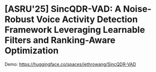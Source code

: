 # [ASRU'25] SincQDR-VAD: A Noise-Robust Voice Activity Detection Framework Leveraging Learnable Filters and Ranking-Aware Optimization

Demo: https://huggingface.co/spaces/jethrowang/SincQDR-VAD
